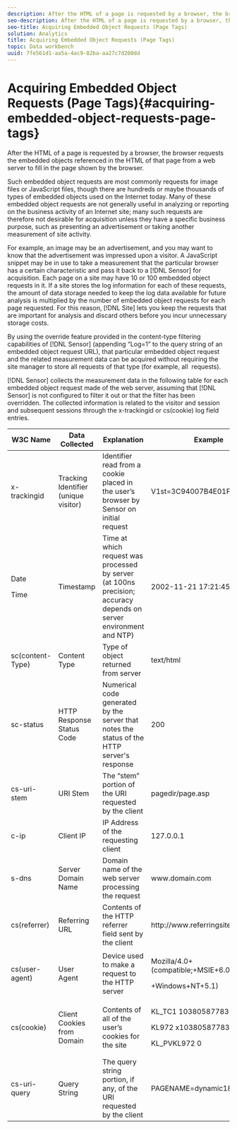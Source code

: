 ```yaml
---
description: After the HTML of a page is requested by a browser, the browser requests the embedded objects referenced in the HTML of that page from a web server to fill in the page shown by the browser.
seo-description: After the HTML of a page is requested by a browser, the browser requests the embedded objects referenced in the HTML of that page from a web server to fill in the page shown by the browser.
seo-title: Acquiring Embedded Object Requests (Page Tags)
solution: Analytics
title: Acquiring Embedded Object Requests (Page Tags)
topic: Data workbench
uuid: 7fe561d1-aa5a-4ac9-82ba-aa27c7d208dd
---
```


# Acquiring Embedded Object Requests (Page Tags){#acquiring-embedded-object-requests-page-tags}

After the HTML of a page is requested by a browser, the browser requests the embedded objects referenced in the HTML of that page from a web server to fill in the page shown by the browser.

Such embedded object requests are most commonly requests for image files or JavaScript files, though there are hundreds or maybe thousands of types of embedded objects used on the Internet today. Many of these embedded object requests are not generally useful in analyzing or reporting on the business activity of an Internet site; many such requests are therefore not desirable for acquisition unless they have a specific business purpose, such as presenting an advertisement or taking another measurement of site activity.

For example, an image may be an advertisement, and you may want to know that the advertisement was impressed upon a visitor. A JavaScript snippet may be in use to take a measurement that the particular browser has a certain characteristic and pass it back to a [!DNL Sensor] for acquisition. Each page on a site may have 10 or 100 embedded object requests in it. If a site stores the log information for each of these requests, the amount of data storage needed to keep the log data available for future analysis is multiplied by the number of embedded object requests for each page requested. For this reason, [!DNL Site] lets you keep the requests that are important for analysis and discard others before you incur unnecessary storage costs.

By using the override feature provided in the content-type filtering capabilities of [!DNL Sensor] (appending “Log=1” to the query string of an embedded object request URL), that particular embedded object request and the related measurement data can be acquired without requiring the site manager to store all requests of that type (for example, all <image> requests).

[!DNL Sensor] collects the measurement data in the following table for each embedded object request made of the web server, assuming that [!DNL Sensor] is not configured to filter it out or that the filter has been overridden. The collected information is related to the visitor and session and subsequent sessions through the x-trackingid or cs(cookie) log field entries.

<table id="table_11BE08A798E743EC8E76F738F0CE5884"> 
 <thead> 
  <tr> 
   <th colname="col1" class="entry"> W3C Name </th> 
   <th colname="col2" class="entry"> Data Collected </th> 
   <th colname="col3" class="entry"> Explanation </th> 
   <th colname="col4" class="entry"> Example </th> 
  </tr> 
 </thead>
 <tbody> 
  <tr> 
   <td colname="col1"> x-trackingid </td> 
   <td colname="col2"> Tracking Identifier (unique visitor) </td> 
   <td colname="col3"> Identifier read from a cookie placed in the user’s browser by <span class="wintitle"> Sensor </span> on initial request </td> 
   <td colname="col4"> V1st=3C94007B4E01F9C2 </td> 
  </tr> 
  <tr> 
   <td colname="col1"> <p>Date </p> <p>Time </p> </td> 
   <td colname="col2"> Timestamp </td> 
   <td colname="col3"> Time at which request was processed by server (at 100ns precision; accuracy depends on server environment and NTP) </td> 
   <td colname="col4"> 2002-11-21 17:21:45.123 </td> 
  </tr> 
  <tr> 
   <td colname="col1"> sc(content-Type) </td> 
   <td colname="col2"> Content Type </td> 
   <td colname="col3"> Type of object returned from server </td> 
   <td colname="col4"> text/html </td> 
  </tr> 
  <tr> 
   <td colname="col1"> sc-status </td> 
   <td colname="col2"> HTTP Response Status Code </td> 
   <td colname="col3"> Numerical code generated by the server that notes the status of the HTTP server's response </td> 
   <td colname="col4"> 200 </td> 
  </tr> 
  <tr> 
   <td colname="col1"> cs-uri-stem </td> 
   <td colname="col2"> URI Stem </td> 
   <td colname="col3"> The “stem” portion of the URI requested by the client </td> 
   <td colname="col4"> pagedir/page.asp </td> 
  </tr> 
  <tr> 
   <td colname="col1"> c-ip </td> 
   <td colname="col2"> Client IP </td> 
   <td colname="col3"> IP Address of the requesting client </td> 
   <td colname="col4"> 127.0.0.1 </td> 
  </tr> 
  <tr> 
   <td colname="col1"> s-dns </td> 
   <td colname="col2"> Server Domain Name </td> 
   <td colname="col3"> Domain name of the web server processing the request </td> 
   <td colname="col4"> <span class="filepath"> www.domain.com </span> </td> 
  </tr> 
  <tr> 
   <td colname="col1"> cs(referrer) </td> 
   <td colname="col2"> Referring URL </td> 
   <td colname="col3"> Contents of the HTTP referrer field sent by the client </td> 
   <td colname="col4"> <span class="filepath"> http://www.referringsite.com </span> </td> 
  </tr> 
  <tr> 
   <td colname="col1"> cs(user-agent) </td> 
   <td colname="col2"> User Agent </td> 
   <td colname="col3"> Device used to make a request to the HTTP server </td> 
   <td colname="col4"> <p>Mozilla/4.0+(compatible;+MSIE+6.0; </p> <p>+Windows+NT+5.1) </p> </td> 
  </tr> 
  <tr> 
   <td colname="col1"> cs(cookie) </td> 
   <td colname="col2"> Client Cookies from Domain </td> 
   <td colname="col3"> Contents of all of the user’s cookies for the site </td> 
   <td colname="col4"> <p>KL_TC1 1038058778312 </p> <p>KL972 x1038058778312282052 </p> <p>KL_PVKL972 0 </p> </td> 
  </tr> 
  <tr> 
   <td colname="col1"> cs-uri-query </td> 
   <td colname="col2"> Query String </td> 
   <td colname="col3"> The query string portion, if any, of the URI requested by the client </td> 
   <td colname="col4"> PAGENAME=dynamic1&amp;link=3001 </td> 
  </tr> 
 </tbody> 
</table>

